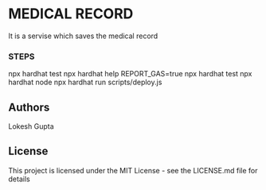 # MEDICAL RECORD 
It is a servise which saves the medical record

### STEPS

npx hardhat test
npx hardhat help
REPORT_GAS=true npx hardhat test
npx hardhat node
npx hardhat run scripts/deploy.js


## Authors
Lokesh Gupta

## License

This project is licensed under the MIT License - see the LICENSE.md file for details
